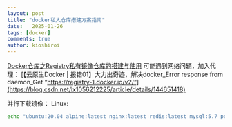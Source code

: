 ```yaml
---
layout: post
title: "docker私人仓库搭建方案指南"
date:   2025-01-26
tags: [docker]
comments: true
author: kioshiroi
---
```

[Docker仓库之Registry私有镜像仓库的搭建与使用](https://www.cnblogs.com/xyh9039/p/18509420)
可能遇到网络问题，加入代理：
[【云原生Docker | 报错01】大力出奇迹，解决docker_Error response from daemon_Get “https://registry-1.docker.io/v2/“](https://blog.csdn.net/lx1056212225/article/details/144651418)

并行下载镜像：
Linux:
```bash
echo "ubuntu:20.04 alpine:latest nginx:latest redis:latest mysql:5.7 postgres:13 python:3.9 node:14 openjdk:11" | xargs -n 1 -P 4 docker pull
```


